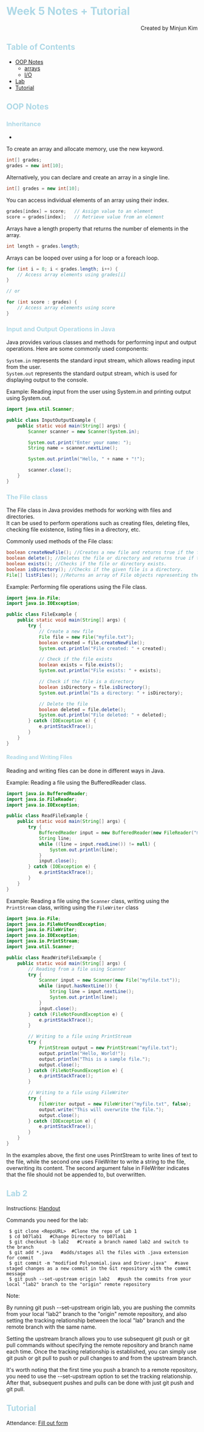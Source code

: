 # <span style="color:#ADD8E6">Week 5 Notes + Tutorial</span>

<div align="right"> Created by Minjun Kim </div>


## <span style="color:#ADD8E6">Table of Contents </span> 
- [OOP Notes](#notes)
  - [arrays](#arrays)
  - [I/O](#IO)
- [Lab](#lab)
- [Tutorial](#tutorial)

<a id="notes"></a>
## <span style="color:#ADD8E6"> OOP Notes </span> 

<a id="arrays"></a>
### <span style="color:#ADD8E6">Inheritance </span> 

- 

To create an array and allocate memory, use the new keyword.
```java
int[] grades;
grades = new int[10];
```

Alternatively, you can declare and create an array in a single line.
```java
int[] grades = new int[10];
```

You can access individual elements of an array using their index.
```java
grades[index] = score;   // Assign value to an element
score = grades[index];   // Retrieve value from an element
```

Arrays have a length property that returns the number of elements in the array.
```java
int length = grades.length;
```

Arrays can be looped over using a for loop or a foreach loop.
```java
for (int i = 0; i < grades.length; i++) {
    // Access array elements using grades[i]
}

// or

for (int score : grades) {
    // Access array elements using score
}
```


<a id="IO"></a>
### <span style="color:#ADD8E6">Input and Output Operations in Java</span> 

Java provides various classes and methods for performing input and output operations. Here are some commonly used components:

`System.in` represents the standard input stream, which allows reading input from the user. <br>
`System.out` represents the standard output stream, which is used for displaying output to the console. <br>


Example: Reading input from the user using System.in and printing output using System.out.

```java
import java.util.Scanner;

public class InputOutputExample {
    public static void main(String[] args) {
        Scanner scanner = new Scanner(System.in);

        System.out.print("Enter your name: ");
        String name = scanner.nextLine();

        System.out.println("Hello, " + name + "!");

        scanner.close();
    }
}
```

### <span style="color:#ADD8E6"> The File class </span> 

The File class in Java provides methods for working with files and directories. <br>
It can be used to perform operations such as creating files, deleting files, checking file existence, listing files in a directory, etc. <br>

Commonly used methods of the File class: <br>

```java
boolean createNewFile(); //Creates a new file and returns true if the file is successfully created.
boolean delete(); //Deletes the file or directory and returns true if the operation is successful.
boolean exists(); //Checks if the file or directory exists.
boolean isDirectory(); //Checks if the given file is a directory.
File[] listFiles(); //Returns an array of File objects representing the files and directories in the given directory.
```

Example: Performing file operations using the File class.
```java
import java.io.File;
import java.io.IOException;

public class FileExample {
    public static void main(String[] args) {
        try {
            // Create a new file
            File file = new File("myfile.txt");
            boolean created = file.createNewFile();
            System.out.println("File created: " + created);

            // Check if the file exists
            boolean exists = file.exists();
            System.out.println("File exists: " + exists);

            // Check if the file is a directory
            boolean isDirectory = file.isDirectory();
            System.out.println("Is a directory: " + isDirectory);

            // Delete the file
            boolean deleted = file.delete();
            System.out.println("File deleted: " + deleted);
        } catch (IOException e) {
            e.printStackTrace();
        }
    }
}
```

#### <span style="color:#ADD8E6"> Reading and Writing Files </span> 

Reading and writing files can be done in different ways in Java.

Example: Reading a file using the BufferedReader class.
```java
import java.io.BufferedReader;
import java.io.FileReader;
import java.io.IOException;

public class ReadFileExample {
    public static void main(String[] args) {
        try {
            BufferedReader input = new BufferedReader(new FileReader("myfile.txt"));
            String line;
            while ((line = input.readLine()) != null) {
                System.out.println(line);
            }
            input.close();
        } catch (IOException e) {
            e.printStackTrace();
        }
    }
}
```

Example: Reading a file using the `Scanner` class, writing using the `PrintStream` class, writing using the `FileWriter` class
```java
import java.io.File;
import java.io.FileNotFoundException;
import java.io.FileWriter;
import java.io.IOException;
import java.io.PrintStream;
import java.util.Scanner;

public class ReadWriteFileExample {
    public static void main(String[] args) {
        // Reading from a file using Scanner
        try {
            Scanner input = new Scanner(new File("myfile.txt"));
            while (input.hasNextLine()) {
                String line = input.nextLine();
                System.out.println(line);
            }
            input.close();
        } catch (FileNotFoundException e) {
            e.printStackTrace();
        }

        // Writing to a file using PrintStream
        try {
            PrintStream output = new PrintStream("myfile.txt");
            output.println("Hello, World!");
            output.println("This is a sample file.");
            output.close();
        } catch (FileNotFoundException e) {
            e.printStackTrace();
        }

        // Writing to a file using FileWriter
        try {
            FileWriter output = new FileWriter("myfile.txt", false);
            output.write("This will overwrite the file.");
            output.close();
        } catch (IOException e) {
            e.printStackTrace();
        }
    }
}
```

In the examples above, the first one uses PrintStream to write lines of text to the file, while the second one uses FileWriter to write a string to the file, overwriting its content. The second argument false in FileWriter indicates that the file should not be appended to, but overwritten.



<a id="lab"></a>
## <span style="color:#ADD8E6"> Lab 2 </span> 

Instructions: <a href="https://q.utoronto.ca/courses/303347/assignments/1082952?module_item_id=4717065" target="_blank">Handout</a>


Commands you need for the lab:
```shell
 $ git clone <RepoURL>  #Clone the repo of Lab 1 
 $ cd b07lab1   #Change Directory to b07lab1
 $ git checkout -b lab2   #Create a branch named lab2 and switch to the branch
 $ git add *.java   #adds/stages all the files with .java extension for commit
 $ git commit -m "modified Polynomial.java and Driver.java"   #save staged changes as a new commit in the Git repository with the commit message
 $ git push --set-upstream origin lab2   #push the commits from your local "lab2" branch to the "origin" remote repository
```

Note: 

By running git push --set-upstream origin lab, you are pushing the commits from your local "lab2" branch to the "origin" remote repository, and also setting the tracking relationship between the local "lab" branch and the remote branch with the same name.

Setting the upstream branch allows you to use subsequent git push or git pull commands without specifying the remote repository and branch name each time. Once the tracking relationship is established, you can simply use git push or git pull to push or pull changes to and from the upstream branch.

It's worth noting that the first time you push a branch to a remote repository, you need to use the --set-upstream option to set the tracking relationship. After that, subsequent pushes and pulls can be done with just git push and git pull.


<a id="tutorial"></a>
## <span style="color:#ADD8E6"> Tutorial </span> 
  
  Attendance: <a href="https://docs.google.com/forms/d/e/1FAIpQLSeo4JVJdWw9cfjICCqiIwgPQPLr7dOYpgyRjGvtB2h9iWozbg/viewform?usp=sf_link" target="_blank">Fill out form</a>

  
